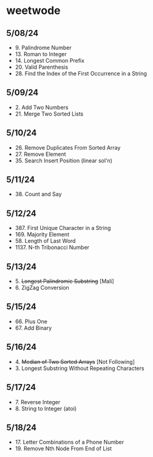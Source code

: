 # weetwode
## 5/08/24
+ 9\. Palindrome Number
+ 13\. Roman to Integer
+ 14\. Longest Common Prefix
+ 20\. Valid Parenthesis
+ 28\. Find the Index of the First Occurrence in a String

## 5/09/24
+ 2\. Add Two Numbers
+ 21\. Merge Two Sorted Lists

## 5/10/24
+ 26\. Remove Duplicates From Sorted Array
+ 27\. Remove Element
+ 35\. Search Insert Position (linear sol'n)

## 5/11/24
+ 38\. Count and Say

## 5/12/24
+ 387\. First Unique Character in a String
+ 169\. Majority Element
+ 58\. Length of Last Word
+ 1137\. N-th Tribonacci Number

## 5/13/24
+ 5\. ~~Longest Palindromic Substring~~ [Mali]
+ 6\. ZigZag Conversion

## 5/15/24
+ 66\. Plus One
+ 67\. Add Binary

## 5/16/24
+ 4\. ~~Median of Two Sorted Arrays~~ [Not Following]
+ 3\. Longest Substring Without Repeating Characters

## 5/17/24
+ 7\. Reverse Integer
+ 8\. String to Integer (atoi)

## 5/18/24
+ 17\. Letter Combinations of a Phone Number
+ 19\. Remove Nth Node From End of List
